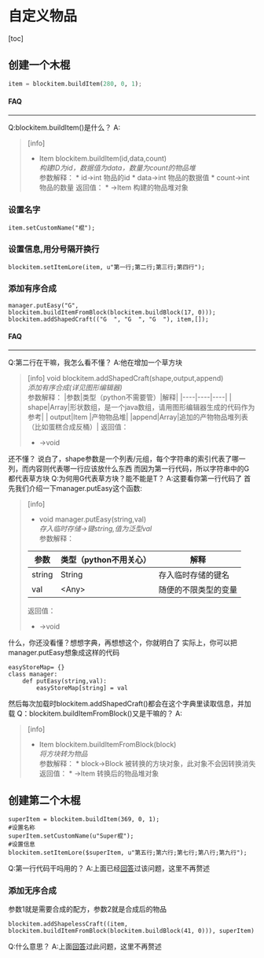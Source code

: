 # 自定义物品
[toc]
## 创建一个木棍

~~~python
item = blockitem.buildItem(280, 0, 1);
~~~
#### FAQ
----
Q:blockitem.buildItem()是什么？
A:
>[info]
>*   Item blockitem.buildItem(id,data,count)  
    *构建ID为id，数据值为data，数量为count的物品堆*  
    参数解释：
    *   id->int 物品的id
    *   data->int 物品的数据值
    *   count->int 物品的数量
    返回值：
    *   \->Item 构建的物品堆对象

### 设置名字

~~~
item.setCustomName("棍");
~~~

### 设置信息,用分号隔开换行

~~~
blockitem.setItemLore(item, u"第一行;第二行;第三行;第四行");

~~~

### 添加有序合成


~~~
manager.putEasy("G", blockitem.buildItemFromBlock(blockitem.buildBlock(17, 0)));
blockitem.addShapedCraft(("G  ", "G  ", "G  "), item,[]);
~~~
#### FAQ
----
Q:第二行在干嘛，我怎么看不懂？
A:他在增加一个草方块

>[info]
>void blockitem.addShapedCraft(shape,output,append)  
>*添加有序合成(详见图形编辑器)*  
>参数解释：
>|参数|类型（python不需要管）|解释|
>|----|----|----|
>| shape|Array|形状数组，是一个java数组，请用图形编辑器生成的代码作为参考|
>|   output|Item |产物物品堆|
> |append|Array|追加的产物物品堆列表（比如蛋糕合成反桶）|
>返回值：
> *   \->void

还不懂？
说白了，shape参数是一个列表/元组，每个字符串的索引代表了哪一列，而内容则代表哪一行应该放什么东西
而因为第一行代码，所以字符串中的G都代表草方块
Q:为何用G代表草方块？能不能是T？
A:这要看你第一行代码了
首先我们介绍一下manager.putEasy这个函数:
>[info]
>*   void manager.putEasy(string,val)  
>    *存入临时存储->键string,值为泛型val*  
>    参数解释：
> 
>    |参数|类型（python不用关心）|解释|
>    |----|----|----|
>    |string|String|存入临时存储的键名|
>    |val|\<Any\>|随便的不限类型的变量|
>    
>    返回值：
>    
>    *   \->void

什么，你还没看懂？想想字典，再想想这个，你就明白了
实际上，你可以把manager.putEasy想象成这样的代码
~~~
easyStoreMap= {}
class manager:
    def putEasy(string,val):
        easyStoreMap[string] = val
~~~
然后每次加载时blockitem.addShapedCraft()都会在这个字典里读取信息，并加载
Q：blockitem.buildItemFromBlock()又是干嘛的？
A:
>[info]
>*   Item blockitem.buildItemFromBlock(block)  
     *将方块转为物品*  
     参数解释：
     *   block->Block 被转换的方块对象，此对象不会因转换消失
     返回值：
     *   \->Item 转换后的物品堆对象


## 创建第二个木棍

~~~
superItem = blockitem.buildItem(369, 0, 1);
#设置名称
superItem.setCustomName(u"Super棍");
#设置信息
blockitem.setItemLore($superItem, u"第五行;第六行;第七行;第八行;第九行");

~~~
Q:第一行代码干吗用的？
A:上面已经[回答](#FAQ_7)过该问题，这里不再赘述
### 添加无序合成

参数1就是需要合成的配方，参数2就是合成后的物品

~~~
blockitem.addShapelessCraft((item, blockitem.buildItemFromBlock(blockitem.buildBlock(41, 0))), superItem)
~~~
Q:什么意思？
A:上面[回答](#FAQ_41)过此问题，这里不再赘述